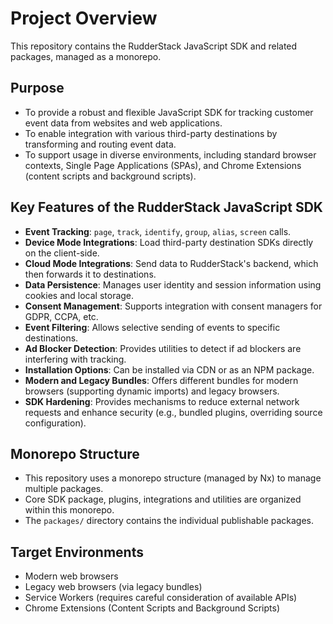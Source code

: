 # Project Overview

This repository contains the RudderStack JavaScript SDK and related packages, managed as a monorepo.

## Purpose

- To provide a robust and flexible JavaScript SDK for tracking customer event data from websites and web applications.
- To enable integration with various third-party destinations by transforming and routing event data.
- To support usage in diverse environments, including standard browser contexts, Single Page Applications (SPAs), and Chrome Extensions (content scripts and background scripts).

## Key Features of the RudderStack JavaScript SDK

- **Event Tracking**: `page`, `track`, `identify`, `group`, `alias`, `screen` calls.
- **Device Mode Integrations**: Load third-party destination SDKs directly on the client-side.
- **Cloud Mode Integrations**: Send data to RudderStack's backend, which then forwards it to destinations.
- **Data Persistence**: Manages user identity and session information using cookies and local storage.
- **Consent Management**: Supports integration with consent managers for GDPR, CCPA, etc.
- **Event Filtering**: Allows selective sending of events to specific destinations.
- **Ad Blocker Detection**: Provides utilities to detect if ad blockers are interfering with tracking.
- **Installation Options**: Can be installed via CDN or as an NPM package.
- **Modern and Legacy Bundles**: Offers different bundles for modern browsers (supporting dynamic imports) and legacy browsers.
- **SDK Hardening**: Provides mechanisms to reduce external network requests and enhance security (e.g., bundled plugins, overriding source configuration).

## Monorepo Structure

- This repository uses a monorepo structure (managed by Nx) to manage multiple packages.
- Core SDK package, plugins, integrations and utilities are organized within this monorepo.
- The `packages/` directory contains the individual publishable packages.

## Target Environments

- Modern web browsers
- Legacy web browsers (via legacy bundles)
- Service Workers (requires careful consideration of available APIs)
- Chrome Extensions (Content Scripts and Background Scripts)
